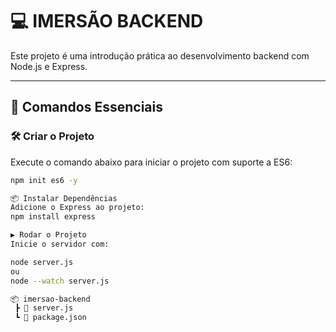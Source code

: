 # 💻 **IMERSÃO BACKEND**

Este projeto é uma introdução prática ao desenvolvimento backend com Node.js e Express.

---

## 🚀 **Comandos Essenciais**

### 🛠️ **Criar o Projeto**  
Execute o comando abaixo para iniciar o projeto com suporte a ES6:

```bash
npm init es6 -y

📦 Instalar Dependências
Adicione o Express ao projeto:
npm install express

▶️ Rodar o Projeto
Inicie o servidor com:

node server.js
ou
node --watch server.js 

📦 imersao-backend
 ┣ 📜 server.js
 ┗ 📜 package.json


